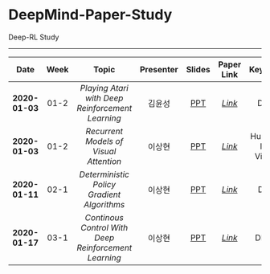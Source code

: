 # DeepMind-Paper-Study
Deep-RL Study
* * *

|  <center>Date</center> | <center>Week</center> | <center>Topic</center> |<center>Presenter</center> |<center>Slides</center> |<center>Paper Link</center>|<center>Keyward</center>|
|:--------|:--------:|:--------:|:--------:|:--------:|:--------:|:--------:|
|**<center>2020-01-03</center>** | <center>01-2 </center> | *<center>Playing Atari with Deep Reinforcement Learning</center>* |<center>김윤성</center>|[PPT](https://github.com/niceDuckgu/DeepMind-Paper-Study/blob/master/PPT/Week%2001_2%20Playing%20Atari%20with%20Deep%20Reinforcement%20Learning.pptx) |*[Link](https://arxiv.org/pdf/1312.5602v1.pdf)* |<center>DQN</center> |
|**2020-01-03** | <center>01-2 </center> |*<center>Recurrent Models of Visual Attention</center>*|<center>이상현</center> |[PPT](https://github.com/niceDuckgu/DeepMind-Paper-Study/blob/master/PPT/Week%2001_2%20Recurrent%20Models%20of%20Visual%20Attention.pdf) |*[Link](https://arxiv.org/pdf/1406.6247.pdf)* |<center>Human-like Vision</center> |
|**2020-01-11** | <center>02-1 </center> |*<center>Deterministic Policy Gradient Algorithms</center>*|<center>이상현</center> |[PPT](https://github.com/niceDuckgu/DeepMind-Paper-Study/blob/master/PPT/Week%2002_1%20Deterministic%20Policy%20Gradient%20Algorithms.pdf) |*[Link](http://proceedings.mlr.press/v32/silver14.pdf)* |<center> DPG </center> |
|**2020-01-17** | <center>03-1 </center> |*<center>Continous Control With Deep Reinforcement Learning</center>*|<center>이상현</center> |[PPT]() |*[Link](https://arxiv.org/pdf/1509.02971v2.pdf)* |<center> DDPG </center> |


